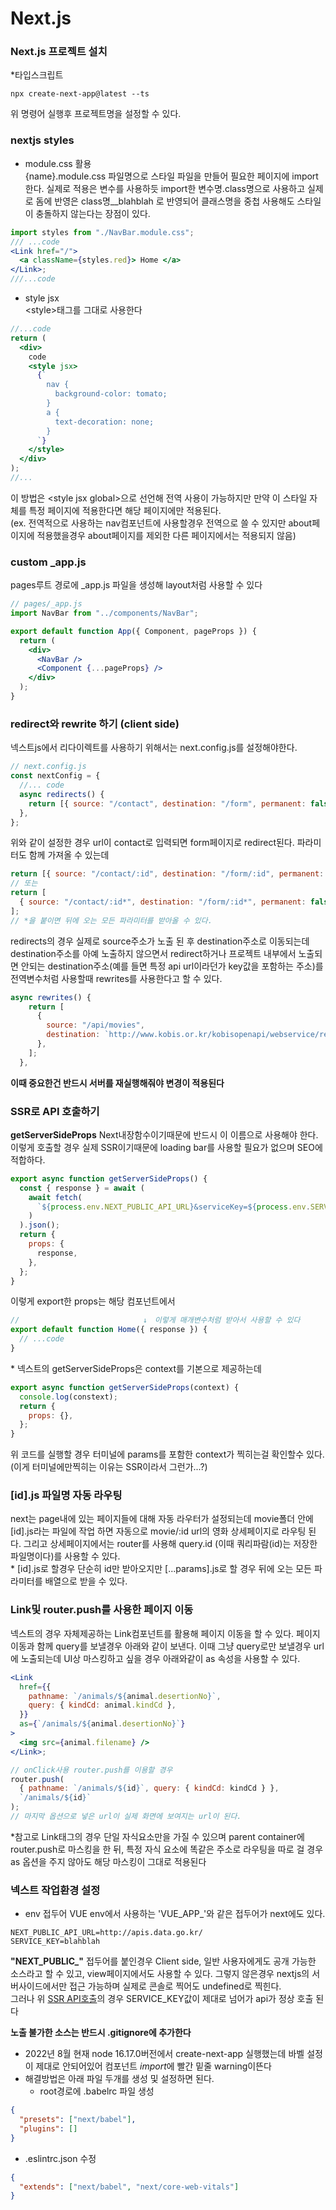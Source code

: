 # Next.js

### Next.js 프로젝트 설치

\*타입스크립트

```shell
npx create-next-app@latest --ts
```

위 명령어 실행후 프로젝트명을 설정할 수 있다.

### nextjs styles

- module.css 활용\
  {name}.module.css 파일명으로 스타일 파일을 만들어 필요한 페이지에 import한다.
  실제로 적용은 변수를 사용하듯 import한 변수명.class명으로 사용하고 실제로 돔에 반영은 class명\_\_blahblah 로 반영되어 클래스명을 중첩 사용해도 스타일이 충돌하지 않는다는 장점이 있다.

```jsx
import styles from "./NavBar.module.css";
/// ...code
<Link href="/">
  <a className={styles.red}> Home </a>
</Link>;
///...code
```

- style jsx\
  \<style>태그를 그대로 사용한다

```jsx
//...code
return (
  <div>
    code
    <style jsx>
      {`
        nav {
          background-color: tomato;
        }
        a {
          text-decoration: none;
        }
      `}
    </style>
  </div>
);
//...
```

이 방법은 \<style jsx global>으로 선언해 전역 사용이 가능하지만 만약 이 스타일 자체를 특정 페이지에 적용한다면 해당 페이지에만 적용된다.\
(ex. 전역적으로 사용하는 nav컴포넌트에 사용할경우 전역으로 쓸 수 있지만 about페이지에 적용했을경우 about페이지를 제외한 다른 페이지에서는 적용되지 않음)

### custom \_app.js

pages루트 경로에 \_app.js 파일을 생성해 layout처럼 사용할 수 있다

```jsx
// pages/_app.js
import NavBar from "../components/NavBar";

export default function App({ Component, pageProps }) {
  return (
    <div>
      <NavBar />
      <Component {...pageProps} />
    </div>
  );
}
```

### redirect와 rewrite 하기 (client side)

넥스트js에서 리다이렉트를 사용하기 위해서는 next.config.js를 설정해야한다.

```js
// next.config.js
const nextConfig = {
  //... code
  async redirects() {
    return [{ source: "/contact", destination: "/form", permanent: false }];
  },
};
```

위와 같이 설정한 경우 url이 contact로 입력되면 form페이지로 redirect된다.
파라미터도 함께 가져올 수 있는데

```js
return [{ source: "/contact/:id", destination: "/form/:id", permanent: false }];
// 또는
return [
  { source: "/contact/:id*", destination: "/form/:id*", permanent: false },
];
// *을 붙이면 뒤에 오는 모든 파라미터를 받아올 수 있다.
```

redirects의 경우 실제로 source주소가 노출 된 후 destination주소로 이동되는데 destination주소를 아예 노출하지 않으면서 redirect하거나 프로젝트 내부에서 노출되면 안되는 destination주소(예를 들면 특정 api url이라던가 key값을 포함하는 주소)를 전역변수처럼 사용할때 rewrites를 사용한다고 할 수 있다.

```jsx
async rewrites() {
    return [
      {
        source: "/api/movies",
        destination: `http://www.kobis.or.kr/kobisopenapi/webservice/rest/boxoffice/searchDailyBoxOfficeList.json?key=${process.env.API_KEY}&targetDt=20220825`,
      },
    ];
  },
```

**이때 중요한건 반드시 서버를 재실행해줘야 변경이 적용된다**

### SSR로 API 호출하기

**getServerSideProps** Next내장함수이기때문에 반드시 이 이름으로 사용해야 한다.
이렇게 호출할 경우 실제 SSR이기때문에 loading bar를 사용할 필요가 없으며 SEO에 적합하다.

```jsx
export async function getServerSideProps() {
  const { response } = await (
    await fetch(
      `${process.env.NEXT_PUBLIC_API_URL}&serviceKey=${process.env.SERVICE_KEY}`
    )
  ).json();
  return {
    props: {
      response,
    },
  };
}
```

이렇게 export한 props는 해당 컴포넌트에서

```jsx
// 　　　　　　　　　　　　　　　　↓　이렇게 매개변수처럼 받아서 사용할 수 있다
export default function Home({ response }) {
  // ...code
}
```

\* 넥스트의 getServerSideProps은 context를 기본으로 제공하는데

```jsx
export async function getServerSideProps(context) {
  console.log(constext);
  return {
    props: {},
  };
}
```

위 코드를 실행할 경우 터미널에 params를 포함한 context가 찍히는걸 확인할수 있다.
(이게 터미널에만찍히는 이유는 SSR이라서 그런가...?)

### [id].js 파일명 자동 라우팅

next는 page내에 있는 페이지들에 대해 자동 라우터가 설정되는데 movie폴더 안에 [id].js라는 파일에 작업 하면 자동으로 movie/:id url의 영화 상세페이지로 라우팅 된다. 그리고 상세페이지에서는 router를 사용해 query.id (이때 쿼리파람(id)는 저장한 파일명이다)를 사용할 수 있다.\
 \* [id].js로 할경우 단순히 id만 받아오지만 [...params].js로 할 경우 뒤에 오는 모든 파라미터를 배열으로 받을 수 있다.

### Link및 router.push를 사용한 페이지 이동

넥스트의 경우 자체제공하는 Link컴포넌트를 활용해 페이지 이동을 할 수 있다. 페이지 이동과 함께 query를 보낼경우 아래와 같이 보낸다. 이때 그냥 query로만 보낼경우 url에 노출되는데 UI상 마스킹하고 싶을 경우 아래와같이 as 속성을 사용할 수 있다.

```jsx
<Link
  href={{
    pathname: `/animals/${animal.desertionNo}`,
    query: { kindCd: animal.kindCd },
  }}
  as={`/animals/${animal.desertionNo}`}
>
  <img src={animal.filename} />
</Link>;

// onClick사용 router.push를 이용할 경우
router.push(
  { pathname: `/animals/${id}`, query: { kindCd: kindCd } },
  `/animals/${id}`
);
// 마지막 옵션으로 넣은 url이 실제 화면에 보여지는 url이 된다.
```

\*참고로 Link태그의 경우 단일 자식요소만을 가질 수 있으며 parent container에 router.push로 마스킹을 한 뒤, 특정 자식 요소에 똑같은 주소로 라우팅을 따로 걸 경우 as 옵션을 주지 않아도 해당 마스킹이 그대로 적용된다

### 넥스트 작업환경 설정

- env 접두어
  VUE env에서 사용하는 'VUE_APP\_'와 같은 접두어가 next에도 있다.

```
NEXT_PUBLIC_API_URL=http://apis.data.go.kr/
SERVICE_KEY=blahblah
```

**\"NEXT_PUBLIC\_\"** 접두어를 붙인경우 Client side, 일반 사용자에게도 공개 가능한 소스라고 할 수 있고, view페이지에서도 사용할 수 있다. 그렇지 않은경우 nextjs의 서버사이드에서만 접근 가능하며 실제로 콘솔로 찍어도 undefined로 찍힌다. \
그러나 위 [SSR API호출](#yb-header-ssr로-api-호출하기)의 경우 SERVICE_KEY값이 제대로 넘어가 api가 정상 호출 된다

**노출 불가한 소스는 반드시 .gitignore에 추가한다**

- 2022년 8월 현재 node 16.17.0버전에서 create-next-app 실행했는데 바벨 설정이 제대로 안되어있어 컴포넌트 *import*에 빨간 밑줄 warning이뜬다
- 해결방법은 아래 파일 두개를 생성 및 설정하면 된다.
  - root경로에 .babelrc 파일 생성

```json
{
  "presets": ["next/babel"],
  "plugins": []
}
```

- .eslintrc.json 수정

```json
{
  "extends": ["next/babel", "next/core-web-vitals"]
}
```
